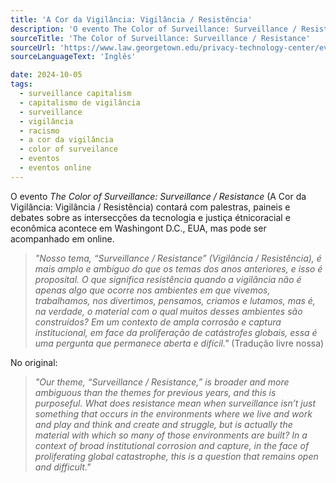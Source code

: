 ```yaml
---
title: 'A Cor da Vigilância: Vigilância / Resistência'
description: 'O evento The Color of Surveillance: Surveillance / Resistance (A Cor da Vigilância: Vigilância / Resistência) contará com palestras, paineis e debates sobre as intersecções da tecnologia e justiça étnicoracial e econômica e pode ser acompanhado em online.'
sourceTitle: 'The Color of Surveillance: Surveillance / Resistance'
sourceUrl: 'https://www.law.georgetown.edu/privacy-technology-center/events/the-color-of-surveillance-surveillance-resistance/#from_the_barrel'
sourceLanguageText: 'Inglês'

date: 2024-10-05
tags:
  - surveillance capitalism
  - capitalismo de vigilância
  - surveillance
  - vigilância
  - racismo
  - a cor da vigilância
  - color of surveilance
  - eventos
  - eventos online
---
```


O evento _The Color of Surveillance: Surveillance / Resistance_ (A Cor da Vigilância: Vigilância / Resistência) contará com palestras, paineis e debates sobre as intersecções da tecnologia e justiça étnicoracial e econômica acontece em Washingont D.C., EUA, mas pode ser acompanhado em online.

> _"Nosso tema, “Surveillance / Resistance” (Vigilância / Resistência), é mais amplo e ambíguo do que os temas dos anos anteriores, e isso é proposital. O que significa resistência quando a vigilância não é apenas algo que ocorre nos ambientes em que vivemos, trabalhamos, nos divertimos, pensamos, criamos e lutamos, mas é, na verdade, o material com o qual muitos desses ambientes são construídos? Em um contexto de ampla corrosão e captura institucional, em face da proliferação de catástrofes globais, essa é uma pergunta que permanece aberta e difícil."_
> (Tradução livre nossa)

No original:

> _"Our theme, “Surveillance / Resistance,” is broader and more ambiguous than the themes for previous years, and this is purposeful. What does resistance mean when surveillance isn’t just something that occurs in the environments where we live and work and play and think and create and struggle, but is actually the material with which so many of those environments are built? In a context of broad institutional corrosion and capture, in the face of proliferating global catastrophe, this is a question that remains open and difficult."_

